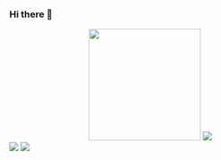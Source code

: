 ### Hi there 👋

<!--
**Ar-Seven/Ar-Seven** is a ✨ _special_ ✨ repository because its `README.md` (this file) appears on your GitHub profile.

Here are some ideas to get you started:

- 🔭 I’m currently working on ...
- 🌱 I’m currently learning ...
- 👯 I’m looking to collaborate on ...
- 🤔 I’m looking for help with ...
- 💬 Ask me about ...
- 📫 How to reach me: ...
- 😄 Pronouns: ...
- ⚡ Fun fact: ...
-->
<div id="header" align="center">
  <img src="https://c.tenor.com/2uyENRmiUt0AAAAC/coding.gif" width="200"/>
  
  <img src="https://github-readme-stats.vercel.app/api?username=ar-seven&show_icons=true&line_height=33&count_private=true&theme=radical" a />
</div>
<a >
  <img src="https://github-readme-stats.vercel.app/api/top-langs/?username=ar-seven&&hide=cmake&langs_count=4&line_height=35&theme=radical" />
</a>

<a>
  <img src="https://github-readme-streak-stats.herokuapp.com/?user=ar-seven&theme=radical" />
</a>
<br/>



